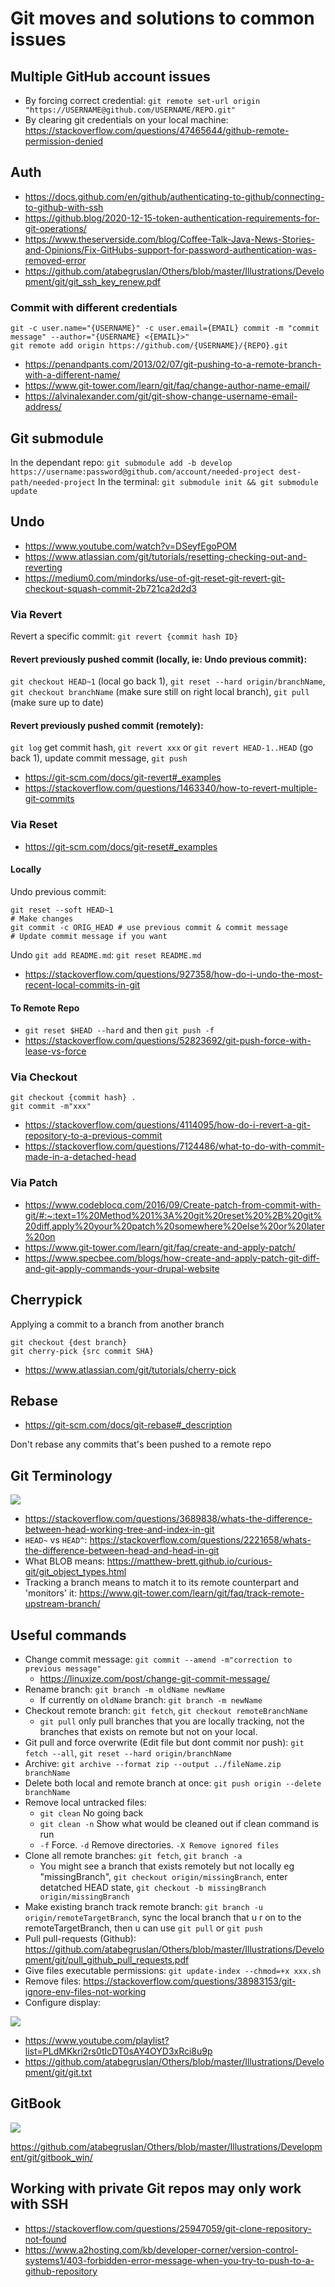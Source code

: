 # Git moves and solutions to common issues

## Multiple GitHub account issues
    
- By forcing correct credential: `git remote set-url origin "https://USERNAME@github.com/USERNAME/REPO.git"`
- By clearing git credentials on your local machine: https://stackoverflow.com/questions/47465644/github-remote-permission-denied

## Auth
- https://docs.github.com/en/github/authenticating-to-github/connecting-to-github-with-ssh
- https://github.blog/2020-12-15-token-authentication-requirements-for-git-operations/
- https://www.theserverside.com/blog/Coffee-Talk-Java-News-Stories-and-Opinions/Fix-GitHubs-support-for-password-authentication-was-removed-error
- https://github.com/atabegruslan/Others/blob/master/Illustrations/Development/git/git_ssh_key_renew.pdf

### Commit with different credentials

```
git -c user.name="{USERNAME}" -c user.email={EMAIL} commit -m "commit message" --author="{USERNAME} <{EMAIL}>"
git remote add origin https://github.com/{USERNAME}/{REPO}.git
```
- https://penandpants.com/2013/02/07/git-pushing-to-a-remote-branch-with-a-different-name/
- https://www.git-tower.com/learn/git/faq/change-author-name-email/
- https://alvinalexander.com/git/git-show-change-username-email-address/

## Git submodule

In the dependant repo: `git submodule add -b develop https://username:password@github.com/account/needed-project dest-path/needed-project`
In the terminal: `git submodule init && git submodule update`

## Undo 

- https://www.youtube.com/watch?v=DSeyfEgoPOM
- https://www.atlassian.com/git/tutorials/resetting-checking-out-and-reverting
- https://medium0.com/mindorks/use-of-git-reset-git-revert-git-checkout-squash-commit-2b721ca2d2d3

### Via Revert

Revert a specific commit: `git revert {commit hash ID}`

#### Revert previously pushed commit (locally, ie: Undo previous commit):

`git checkout HEAD~1` (local go back 1), `git reset --hard origin/branchName`, `git checkout branchName` (make sure still on right local branch), `git pull` (make sure up to date)

#### Revert previously pushed commit (remotely):

`git log` get commit hash, `git revert xxx` or `git revert HEAD-1..HEAD` (go back 1), update commit message, `git push`

- https://git-scm.com/docs/git-revert#_examples
- https://stackoverflow.com/questions/1463340/how-to-revert-multiple-git-commits

### Via Reset

-  https://git-scm.com/docs/git-reset#_examples

#### Locally

Undo previous commit:

```
git reset --soft HEAD~1
# Make changes
git commit -c ORIG_HEAD # use previous commit & commit message
# Update commit message if you want
```

Undo `git add README.md`: `git reset README.md`

-  https://stackoverflow.com/questions/927358/how-do-i-undo-the-most-recent-local-commits-in-git

#### To Remote Repo

- `git reset $HEAD --hard` and then `git push -f`
- https://stackoverflow.com/questions/52823692/git-push-force-with-lease-vs-force

### Via Checkout

```
git checkout {commit hash} .
git commit -m"xxx"
```

- https://stackoverflow.com/questions/4114095/how-do-i-revert-a-git-repository-to-a-previous-commit
- https://stackoverflow.com/questions/7124486/what-to-do-with-commit-made-in-a-detached-head

### Via Patch

- https://www.codeblocq.com/2016/09/Create-patch-from-commit-with-git/#:~:text=1%20Method%201%3A%20git%20reset%20%2B%20git%20diff,apply%20your%20patch%20somewhere%20else%20or%20later%20on
- https://www.git-tower.com/learn/git/faq/create-and-apply-patch/
- https://www.specbee.com/blogs/how-create-and-apply-patch-git-diff-and-git-apply-commands-your-drupal-website

## Cherrypick

Applying a commit to a branch from another branch
```
git checkout {dest branch}
git cherry-pick {src commit SHA}
```
- https://www.atlassian.com/git/tutorials/cherry-pick

## Rebase

- https://git-scm.com/docs/git-rebase#_description

Don't rebase any commits that's been pushed to a remote repo

## Git Terminology

![](/Illustrations/Development/git/git_term.PNG)

- https://stackoverflow.com/questions/3689838/whats-the-difference-between-head-working-tree-and-index-in-git
- `HEAD~` vs `HEAD^`: https://stackoverflow.com/questions/2221658/whats-the-difference-between-head-and-head-in-git
- What BLOB means: https://matthew-brett.github.io/curious-git/git_object_types.html
- Tracking a branch means to match it to its remote counterpart and 'monitors' it: https://www.git-tower.com/learn/git/faq/track-remote-upstream-branch/

## Useful commands

- Change commit message: `git commit --amend -m"correction to previous message"` 
	- https://linuxize.com/post/change-git-commit-message/
- Rename branch: `git branch -m oldName newName`
	- If currently on `oldName` branch: `git branch -m newName`
- Checkout remote branch: `git fetch`, `git checkout remoteBranchName`
	- `git pull` only pull branches that you are locally tracking, not the branches that exists on remote but not on your local.
- Git pull and force overwrite (Edit file but dont commit nor push): `git fetch --all`, `git reset --hard origin/branchName`
- Archive: `git archive --format zip --output ../fileName.zip branchName`
- Delete both local and remote branch at once: `git push origin --delete branchName`
- Remove local untracked files: 
	- `git clean` No going back
	- `git clean -n` Show what would be cleaned out if clean command is run
	- `-f` Force. `-d` Remove directories. `-X Remove ignored files`
- Clone all remote branches: `git fetch`, `git branch -a`
	- You might see a branch that exists remotely but not locally eg "missingBranch", `git checkout origin/missingBranch`, enter detatched HEAD state, `git checkout -b missingBranch origin/missingBranch`
- Make existing branch track remote branch: `git branch -u origin/remoteTargetBranch`, sync the local branch that u r on to the remoteTargetBranch, then u can use `git pull` or `git push`
- Pull pull-requests (Github): https://github.com/atabegruslan/Others/blob/master/Illustrations/Development/git/pull_github_pull_requests.pdf
- Give files executable permissions: `git update-index --chmod=+x xxx.sh`
- Remove files: https://stackoverflow.com/questions/38983153/git-ignore-env-files-not-working
- Configure display: 

![](/Illustrations/Development/git/git_config_display.PNG)

- https://www.youtube.com/playlist?list=PLdMKkri2rs0tIcDT0sAY4OYD3xRci8u9p
- https://github.com/atabegruslan/Others/blob/master/Illustrations/Development/git/git.txt

## GitBook

![](/Illustrations/Development/git/turning_folder_into_gitbook_directory.PNG)

https://github.com/atabegruslan/Others/blob/master/Illustrations/Development/git/gitbook_win/

## Working with private Git repos may only work with SSH

- https://stackoverflow.com/questions/25947059/git-clone-repository-not-found
- https://www.a2hosting.com/kb/developer-corner/version-control-systems1/403-forbidden-error-message-when-you-try-to-push-to-a-github-repository

